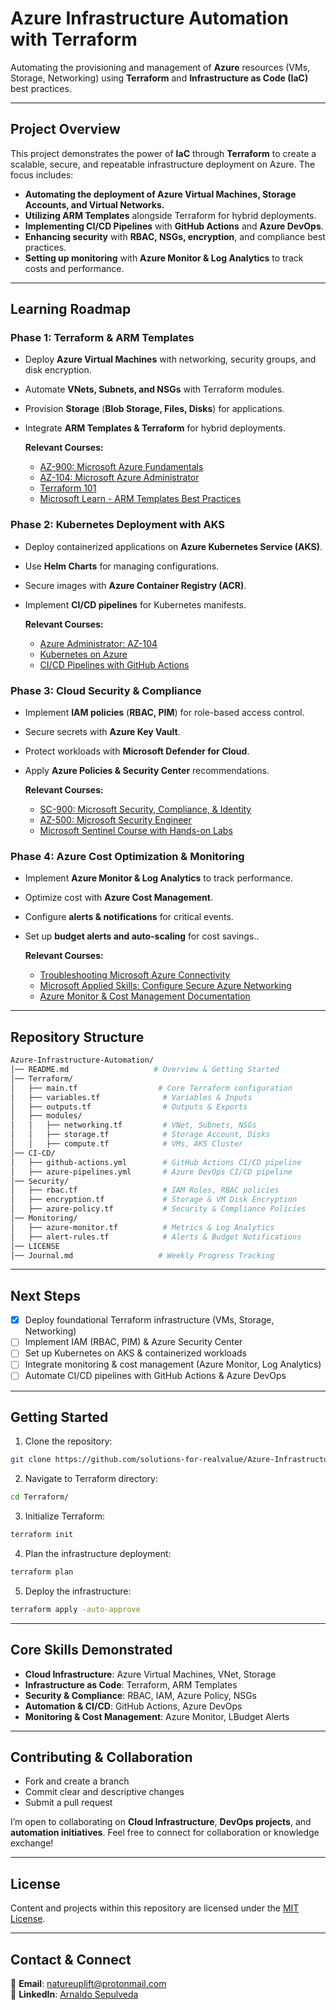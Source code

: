 # Azure Infrastructure Automation with Terraform

Automating the provisioning and management of **Azure** resources (VMs, Storage, Networking) using **Terraform** and **Infrastructure as Code (IaC)** best practices.

---

## Project Overview

This project demonstrates the power of **IaC** through **Terraform** to create a scalable, secure, and repeatable infrastructure deployment on Azure. The focus includes:

* **Automating the deployment of Azure Virtual Machines, Storage Accounts, and Virtual Networks.**
* **Utilizing ARM Templates** alongside Terraform for hybrid deployments.
* **Implementing CI/CD Pipelines** with **GitHub Actions** and **Azure DevOps**.
* **Enhancing security** with **RBAC, NSGs, encryption**, and compliance best practices.
* **Setting up monitoring** with **Azure Monitor & Log Analytics** to track costs and performance.

---

## Learning Roadmap

### **Phase 1: Terraform & ARM Templates**

* Deploy **Azure Virtual Machines** with networking, security groups, and disk encryption.
* Automate **VNets, Subnets, and NSGs** with Terraform modules.
* Provision **Storage** (**Blob Storage, Files, Disks**) for applications.
* Integrate **ARM Templates & Terraform** for hybrid deployments.

    **Relevant Courses:**
  * [AZ-900: Microsoft Azure Fundamentals](https://www.udemy.com/course/az-900-microsoft-azure-fundamentals-with-simulations/)
  * [AZ-104: Microsoft Azure Administrator](https://www.udemy.com/course/az-104-microsoft-azure-administrator-course-with-simulations/)
  * [Terraform 101](https://www.udemy.com/course/terraform-101-azure-edition/)
  * [Microsoft Learn - ARM Templates Best Practices](https://learn.microsoft.com/en-us/training/paths/deploy-manage-resource-manager-templates/)

### **Phase 2: Kubernetes Deployment with AKS**

* Deploy containerized applications on **Azure Kubernetes Service (AKS)**.
* Use **Helm Charts** for managing configurations.
* Secure images with **Azure Container Registry (ACR)**.
* Implement **CI/CD pipelines** for Kubernetes manifests.

    **Relevant Courses:**
  * [Azure Administrator: AZ-104](https://www.udemy.com/course/az-104-microsoft-azure-administrator-course-with-simulations/)
  * [Kubernetes on Azure](https://www.udemy.com/course/terraform-on-azure-services/)
  * [CI/CD Pipelines with GitHub Actions](https://www.udemy.com/course/learn-github-actions-ci-cd-devops-pipelines/)

### **Phase 3: Cloud Security & Compliance**

* Implement **IAM policies** (**RBAC, PIM**) for role-based access control.
* Secure secrets with **Azure Key Vault**.
* Protect workloads with **Microsoft Defender for Cloud**.
* Apply **Azure Policies & Security Center** recommendations.

    **Relevant Courses:**
  * [SC-900: Microsoft Security, Compliance, & Identity](https://www.udemy.com/course/sc-900-microsoft-security-compliance-identity-with-sims)
  * [AZ-500: Microsoft Security Engineer](https://www.udemy.com/course/az-500-microsoft-azure-security-technologies-with-sims)
  * [Microsoft Sentinel Course with Hands-on Labs](https://www.udemy.com/course/microsoft-sentinel-course-with-hands-on-sims/)

### **Phase 4: Azure Cost Optimization & Monitoring**

* Implement **Azure Monitor & Log Analytics** to track performance.
* Optimize cost with **Azure Cost Management**.
* Configure **alerts & notifications** for critical events.
* Set up **budget alerts and auto-scaling** for cost savings..

    **Relevant Courses:**
  * [Troubleshooting Microsoft Azure Connectivity](https://www.udemy.com/course/az-720-troubleshooting-microsoft-azure-connectivity-course/)
  * [Microsoft Applied Skills: Configure Secure Azure Networking](https://www.udemy.com/course/microsoft-applied-skills-configure-secure-access-to-your/)
  * [Azure Monitor & Cost Management Documentation](https://www.udemy.com/course/azure-infrastructure-managing-cost-governance-monitoring/)

---

## Repository Structure

```bash
Azure-Infrastructure-Automation/
│── README.md                   # Overview & Getting Started
│── Terraform/
│   ├── main.tf                  # Core Terraform configuration
│   ├── variables.tf              # Variables & Inputs
│   ├── outputs.tf                # Outputs & Exports
│   ├── modules/
│   │   ├── networking.tf         # VNet, Subnets, NSGs
│   │   ├── storage.tf            # Storage Account, Disks
│   │   ├── compute.tf            # VMs, AKS Cluster
│── CI-CD/
│   ├── github-actions.yml        # GitHub Actions CI/CD pipeline
│   ├── azure-pipelines.yml       # Azure DevOps CI/CD pipeline
│── Security/
│   ├── rbac.tf                   # IAM Roles, RBAC policies
│   ├── encryption.tf             # Storage & VM Disk Encryption
│   ├── azure-policy.tf           # Security & Compliance Policies
│── Monitoring/
│   ├── azure-monitor.tf          # Metrics & Log Analytics
│   ├── alert-rules.tf            # Alerts & Budget Notifications
│── LICENSE
│── Journal.md                   # Weekly Progress Tracking

```

---

## Next Steps

* [x] Deploy foundational Terraform infrastructure (VMs, Storage, Networking)
* [ ] Implement IAM (RBAC, PIM) & Azure Security Center
* [ ] Set up Kubernetes on AKS & containerized workloads
* [ ] Integrate monitoring & cost management (Azure Monitor, Log Analytics)
* [ ] Automate CI/CD pipelines with GitHub Actions & Azure DevOps

---

## Getting Started

1. Clone the repository:

```bash
git clone https://github.com/solutions-for-realvalue/Azure-Infrastructure-Automation.git
```

2. Navigate to Terraform directory:


```bash
cd Terraform/
```

3. Initialize Terraform:

```bash
terraform init
```

4. Plan the infrastructure deployment:

```bash
terraform plan
```

5. Deploy the infrastructure:

```bash
terraform apply -auto-approve
```

---

## Core Skills Demonstrated

* **Cloud Infrastructure**: Azure Virtual Machines, VNet, Storage
* **Infrastructure as Code**: Terraform, ARM Templates
* **Security & Compliance**: RBAC, IAM, Azure Policy, NSGs
* **Automation & CI/CD**: GitHub Actions, Azure DevOps
* **Monitoring & Cost Management**: Azure Monitor, LBudget Alerts

---

## Contributing & Collaboration

* Fork and create a branch
* Commit clear and descriptive changes
* Submit a pull request

I’m open to collaborating on **Cloud Infrastructure**, **DevOps projects**, and **automation initiatives**. Feel free to connect for collaboration or knowledge exchange!

---

## License

Content and projects within this repository are licensed under the [MIT License](LICENSE).

---

## Contact & Connect

📩 **Email**: [natureuplift@protonmail.com](mailto:natureuplift@protonmail.com)  
🔗 **LinkedIn**: [Arnaldo Sepulveda](https://www.linkedin.com/in/arnaldo-sepulveda)
